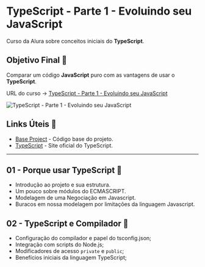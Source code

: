# TypeScript - Parte 1 - Evoluindo seu JavaScript

Curso da Alura sobre conceitos iniciais do **TypeScript**.

## Objetivo Final &#x1F3AF;

Comparar um código **JavaScript** puro com as vantagens de usar o **TypeScript**.

URL do curso -> [TypeScript - Parte 1 - Evoluindo seu JavaScript](https://cursos.alura.com.br/course/typescript-evoluindo-javascript)

![TypeScript - Parte 1 - Evoluindo seu JavaScript](https://www.alura.com.br/assets/api/share/curso-typescript-evoluindo-javascript.png)

## Links Úteis &#x1F517;
* [Base Project](https://github.com/alura-cursos/typescript-curso-1/archive/refs/heads/arquivos-iniciais.zip) - Código base do projeto.
* [TypeScript](https://www.typescriptlang.org/) - Site oficial do TypeScript.

***

## 01 - Porque usar TypeScript &#x1F516;
* Introdução ao projeto e sua estrutura.
* Um pouco sobre módulos do ECMASCRIPT.
* Modelagem de uma Negociação em Javascript.
* Buracos em nossa modelagem por limitações da linguagem Javascript.

## 02 - TypeScript e Compilador &#x1F516;
* Configuração do compilador e papel do tsconfig.json;
* Integração com scripts do Node.js;
* Modificadores de acesso `private` e `public`;
* Benefícios iniciais da linguagem TypeScript;